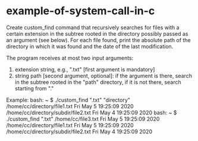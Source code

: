 # example-of-system-call-in-c
Create custom_find command that recursively searches for files with a certain extension in the subtree rooted in the directory possibly passed as an argument (see below). For each file found, print the absolute path of the directory in which it was found and the date of the last modification.

The program receives at most two input arguments:
1) extension string, e.g., ".txt" [first argument is mandatory]
2) string path [second argument, optional]: if the argument is there, search in the subtree rooted in the "path" directory, if it is not there, search starting from "."

Example:
bash: ~ $ ./custom_find ".txt" "directory"
/home/cc/directory/file1.txt Fri May 5 19:25:09 2020
/home/cc/directory/subdir/file2.txt Fri May 4 19:25:09 2020
bash: ~ $ ./custom_find ".txt"
/home/cc/file3.txt Fri May 5 19:25:09 2020
/home/cc/directory/file1.txt Fri May 5 19:25:09 2020
/home/cc/directory/subdir/file2.txt Fri May 4 19:25:09 2020


